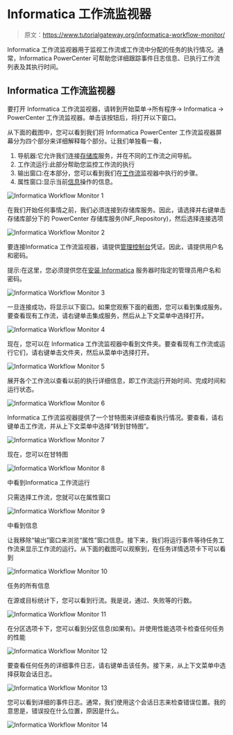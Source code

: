 # Informatica 工作流监视器

> 原文：<https://www.tutorialgateway.org/informatica-workflow-monitor/>

Informatica 工作流监视器用于监视工作流或工作流中分配的任务的执行情况。通常，Informatica PowerCenter 可帮助您详细跟踪事件日志信息、已执行工作流列表及其执行时间。

## Informatica 工作流监视器

要打开 Informatica 工作流监视器，请转到开始菜单->所有程序-> Informatica -> PowerCenter 工作流监视器。单击该按钮后，将打开以下窗口。

从下面的截图中，您可以看到我们将 Informatica PowerCenter 工作流监视器屏幕分为四个部分来详细解释每个部分。让我们单独看一看，

1.  导航器:它允许我们连接[存储库](https://www.tutorialgateway.org/informatica-repository/)服务，并在不同的工作流之间导航。
2.  工作流运行:此部分帮助您监控工作流的执行
3.  输出窗口:在本部分，您可以看到我们在[工作流](https://www.tutorialgateway.org/informatica-workflow/)监视器中执行的步骤。
4.  属性窗口:显示当前[信息](https://www.tutorialgateway.org/informatica/)操作的信息。

![Informatica Workflow Monitor 1](img/6f85733efb8b4cde3e759b372c86aa6c.png)

在我们开始任何事情之前，我们必须连接到存储库服务。因此，请选择并右键单击存储库部分下的 PowerCenter 存储库服务(INF_Repository)，然后选择连接选项

![Informatica Workflow Monitor 2](img/e0a3dfd6983d14589f6558b35e34a3c9.png)

要连接Informatica 工作流监视器，请提供[管理控制台](https://www.tutorialgateway.org/informatica-admin-console/)凭证。因此，请提供用户名和密码。

提示:在这里，您必须提供您在[安装 Informatica](https://www.tutorialgateway.org/how-to-install-informatica/) 服务器时指定的管理员用户名和密码。

![Informatica Workflow Monitor 3](img/93d329c9f9cb39ee23346dafc4f6487b.png)

一旦连接成功，将显示以下窗口。如果您观察下面的截图，您可以看到集成服务。要查看现有工作流，请右键单击集成服务，然后从上下文菜单中选择打开。

![Informatica Workflow Monitor 4](img/b5bd353ba472dfc1c26ee937481b6bca.png)

现在，您可以在 Informatica 工作流监视器中看到文件夹。要查看现有工作流或运行它们，请右键单击文件夹，然后从菜单中选择打开。

![Informatica Workflow Monitor 5](img/40e2405898c25d5994e075352755ac7a.png)

展开各个工作流以查看以前的执行详细信息，即工作流运行开始时间、完成时间和运行状态。

![Informatica Workflow Monitor 6](img/67a0dc8d8f1d7795f1184516c2786b64.png)

Informatica 工作流监视器提供了一个甘特图来详细查看执行情况。要查看，请右键单击工作流，并从上下文菜单中选择“转到甘特图”。

![Informatica Workflow Monitor 7](img/73585e31ff20a383c32d02182c1156dd.png)

现在，您可以在甘特图

![Informatica Workflow Monitor 8](img/6010a567c29be98b63eb2a00543a71aa.png)

中看到Informatica 工作流运行

只需选择工作流，您就可以在属性窗口

![Informatica Workflow Monitor 9](img/639ddc57da76f324ef5e8473819b3d80.png)

中看到信息

让我移除“输出”窗口来浏览“属性”窗口信息。接下来，我们将运行事件等待任务工作流来显示工作流的运行。从下面的截图可以观察到，在任务详情选项卡下可以看到

![Informatica Workflow Monitor 10](img/03e581db5ddc9d419217e456e4984c21.png)

任务的所有信息

在源或目标统计下，您可以看到行流。我是说，通过、失败等的行数。

![Informatica Workflow Monitor 11](img/d411cf404ed998c36d4a0b44f67d5259.png)

在分区选项卡下，您可以看到分区信息(如果有)。并使用性能选项卡检查任何任务的性能

![Informatica Workflow Monitor 12](img/35173c12ebaa3972565d83751f0cd6d9.png)

要查看任何任务的详细事件日志，请右键单击该任务。接下来，从上下文菜单中选择获取会话日志。

![Informatica Workflow Monitor 13](img/a70556ef47c941446fef7c2343479783.png)

您可以看到详细的事件日志。通常，我们使用这个会话日志来检查错误位置。我的意思是，错误投在什么位置，原因是什么。

![Informatica Workflow Monitor 14](img/4872eb2ebae36d3498ef43b1328537bb.png)